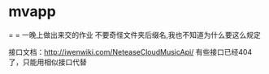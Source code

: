 # mvapp
= = 一晚上做出来交的作业
不要奇怪文件夹后缀名,我也不知道为什么要这么规定

接口文档：http://iwenwiki.com/NeteaseCloudMusicApi/
有些接口已经404了，只能用相似接口代替
